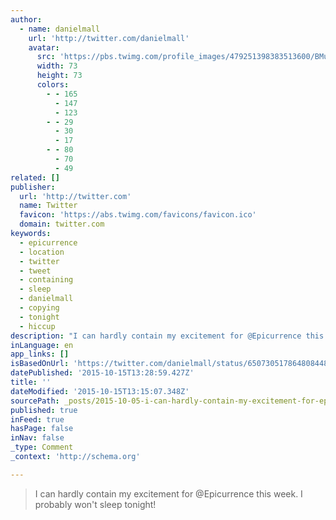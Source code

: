 ```yaml
---
author:
  - name: danielmall
    url: 'http://twitter.com/danielmall'
    avatar:
      src: 'https://pbs.twimg.com/profile_images/479251398383513600/BMuz5Tje_bigger.jpeg'
      width: 73
      height: 73
      colors:
        - - 165
          - 147
          - 123
        - - 29
          - 30
          - 17
        - - 80
          - 70
          - 49
related: []
publisher:
  url: 'http://twitter.com'
  name: Twitter
  favicon: 'https://abs.twimg.com/favicons/favicon.ico'
  domain: twitter.com
keywords:
  - epicurrence
  - location
  - twitter
  - tweet
  - containing
  - sleep
  - danielmall
  - copying
  - tonight
  - hiccup
description: "I can hardly contain my excitement for @Epicurrence this week. I probably won't sleep tonight!"
inLanguage: en
app_links: []
isBasedOnUrl: 'https://twitter.com/danielmall/status/650730517864808448'
datePublished: '2015-10-15T13:28:59.427Z'
title: ''
dateModified: '2015-10-15T13:15:07.348Z'
sourcePath: _posts/2015-10-05-i-can-hardly-contain-my-excitement-for-epicurrence-this-wee.md
published: true
inFeed: true
hasPage: false
inNav: false
_type: Comment
_context: 'http://schema.org'

---
```

> I can hardly contain my excitement for &commat;Epicurrence this week&period; I probably won't sleep tonight&excl;